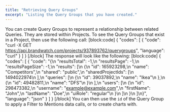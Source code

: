 ```yaml
---
title: "Retrieving Query Groups"
excerpt: "Listing the Query Groups that you have created."
---
```

You can create Query Groups to represent a relationship between related Queries. They are stored within Projects. To see the Query Groups that exist in a Project, then use the following call:
[block:code]
{
  "codes": [
    {
      "code": "curl -X GET https://api.brandwatch.com/projects/937893762/querygroups",
      "language": "curl"
    }
  ]
}
[/block]
The response will look like the following:
[block:code]
{
  "codes": [
    {
      "code": "{\n  \"resultsTotal\": -1,\n  \"resultsPage\": -1,\n  \"resultsPageSize\": -1,\n  \"results\": [\n    {\n      \"id\": 165923298,\n      \"name\": \"Competitors\",\n      \"shared\": \"public\",\n      \"sharedProjectIds\": [\n        1494022974\n      ],\n      \"queries\": [\n        {\n          \"id\": 39037892,\n          \"name\": \"Ikea\"\n        },\n        {\n          \"id\": 49482811,\n          \"name\": \"DFS\"\n        }\n      ],\n      \"users\": [\n        {\n          \"id\": 298473382,\n          \"username\": \"example@example.com\",\n          \"firstName\": \"John\",\n          \"lastName\": \"Doe\",\n          \"uiRole\": \"regular\"\n        }\n      ]\n    }\n  ]\n}",
      "language": "json"
    }
  ]
}
[/block]
You can then use the `id` of the Query Group to apply a Filter to Mentions data calls, or to create charts with.